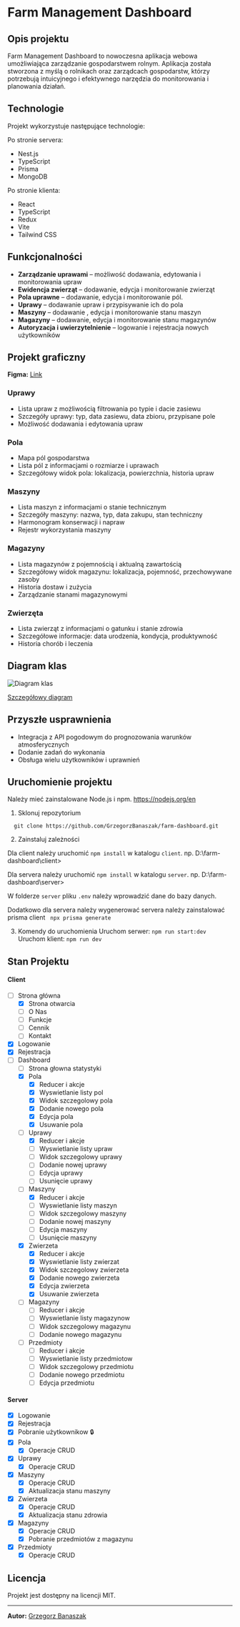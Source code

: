 # Farm Management Dashboard

## Opis projektu

Farm Management Dashboard to nowoczesna aplikacja webowa umożliwiająca zarządzanie gospodarstwem rolnym. Aplikacja została stworzona z myślą o rolnikach oraz zarządcach gospodarstw, którzy potrzebują intuicyjnego i efektywnego narzędzia do monitorowania i planowania działań.

## Technologie

Projekt wykorzystuje następujące technologie:

Po stronie servera:

- Nest.js
- TypeScript
- Prisma
- MongoDB

Po stronie klienta:

- React
- TypeScript
- Redux
- Vite
- Tailwind CSS

## Funkcjonalności

- **Zarządzanie uprawami** – możliwość dodawania, edytowania i monitorowania upraw
- **Ewidencja zwierząt** – dodawanie, edycja i monitorowanie zwierząt
- **Pola uprawne** – dodawanie, edycja i monitorowanie pól.
- **Uprawy** – dodawanie upraw i przypisywanie ich do pola
- **Maszyny** – dodawanie , edycja i monitorowanie stanu maszyn
- **Magazyny** – dodawanie, edycja i monitorowanie stanu magazynów
- **Autoryzacja i uwierzytelnienie** – logowanie i rejestracja nowych użytkowników

## Projekt graficzny

**Figma:** [Link](https://www.figma.com/design/guX7cNrLpVMqYbFrD9UhHm/Farm-Dashboard?node-id=164-75&t=FSwea2TUMQbAwJLR-0)

### Uprawy

- Lista upraw z możliwością filtrowania po typie i dacie zasiewu
- Szczegóły uprawy: typ, data zasiewu, data zbioru, przypisane pole
- Możliwość dodawania i edytowania upraw

### Pola

- Mapa pól gospodarstwa
- Lista pól z informacjami o rozmiarze i uprawach
- Szczegółowy widok pola: lokalizacja, powierzchnia, historia upraw

### Maszyny

- Lista maszyn z informacjami o stanie technicznym
- Szczegóły maszyny: nazwa, typ, data zakupu, stan techniczny
- Harmonogram konserwacji i napraw
- Rejestr wykorzystania maszyny

### Magazyny

- Lista magazynów z pojemnością i aktualną zawartością
- Szczegółowy widok magazynu: lokalizacja, pojemność, przechowywane zasoby
- Historia dostaw i zużycia
- Zarządzanie stanami magazynowymi

### Zwierzęta

- Lista zwierząt z informacjami o gatunku i stanie zdrowia
- Szczegółowe informacje: data urodzenia, kondycja, produktywność
- Historia chorób i leczenia

## Diagram klas

![Diagram klas](img/diagram.png)

[Szczegółowy diagram](https://dbdiagram.io/d/67b1aeed263d6cf9a04ece33)

## Przyszłe usprawnienia

- Integracja z API pogodowym do prognozowania warunków atmosferycznych
- Dodanie zadań do wykonania
- Obsługa wielu użytkowników i uprawnień

## Uruchomienie projektu

Należy mieć zainstalowane Node.js i npm.
https://nodejs.org/en

1. Sklonuj repozytorium

```
  git clone https://github.com/GrzegorzBanaszak/farm-dashboard.git
```

2. Zainstaluj zależności

Dla client należy uruchomić `npm install` w katalogu `client`.
np. D:\farm-dashboard\client>

Dla servera należy uruchomić `npm install` w katalogu `server`.
np. D:\farm-dashboard\server>

W folderze `server` pliku `.env` należy wprowadzić dane do bazy danych.

Dodatkowo dla servera należy wygenerować servera należy zainstalować prisma client ` npx prisma generate`

3. Komendy do uruchomienia
   Uruchom serwer: `npm run start:dev`
   Uruchom klient: `npm run dev`

## Stan Projektu

#### Client

- [ ] Strona główna
  - [x] Strona otwarcia
  - [ ] O Nas
  - [ ] Funkcje
  - [ ] Cennik
  - [ ] Kontakt
- [x] Logowanie
- [x] Rejestracja
- [ ] Dashboard
  - [ ] Strona głowna statystyki
  - [x] Pola
    - [x] Reducer i akcje
    - [x] Wyswietlanie listy pol
    - [x] Widok szczegolowy pola
    - [x] Dodanie nowego pola
    - [x] Edycja pola
    - [x] Usuwanie pola
  - [ ] Uprawy
    - [x] Reducer i akcje
    - [ ] Wyswietlanie listy upraw
    - [ ] Widok szczegolowy uprawy
    - [ ] Dodanie nowej uprawy
    - [ ] Edycja uprawy
    - [ ] Usunięcie uprawy
  - [ ] Maszyny
    - [x] Reducer i akcje
    - [ ] Wyswietlanie listy maszyn
    - [ ] Widok szczegolowy maszyny
    - [ ] Dodanie nowej maszyny
    - [ ] Edycja maszyny
    - [ ] Usunięcie maszyny
  - [x] Zwierzeta
    - [x] Reducer i akcje
    - [x] Wyswietlanie listy zwierzat
    - [x] Widok szczegolowy zwierzeta
    - [x] Dodanie nowego zwierzeta
    - [x] Edycja zwierzeta
    - [x] Usuwanie zwierzeta
  - [ ] Magazyny
    - [ ] Reducer i akcje
    - [ ] Wyswietlanie listy magazynow
    - [ ] Widok szczegolowy magazynu
    - [ ] Dodanie nowego magazynu
  - [ ] Przedmioty
    - [ ] Reducer i akcje
    - [ ] Wyswietlanie listy przedmiotow
    - [ ] Widok szczegolowy przedmiotu
    - [ ] Dodanie nowego przedmiotu
    - [ ] Edycja przedmiotu

#### Server

- [x] Logowanie
- [x] Rejestracja
- [x] Pobranie użytkownikow 🔒
- [x] Pola
  - [x] Operacje CRUD
- [x] Uprawy
  - [x] Operacje CRUD
- [x] Maszyny
  - [x] Operacje CRUD
  - [x] Aktualizacja stanu maszyny
- [x] Zwierzeta
  - [x] Operacje CRUD
  - [x] Aktualizacja stanu zdrowia
- [x] Magazyny
  - [x] Operacje CRUD
  - [x] Pobranie przedmiotów z magazynu
- [x] Przedmioty
  - [x] Operacje CRUD

## Licencja

Projekt jest dostępny na licencji MIT.

---

**Autor:** [Grzegorz Banaszak](https://github.com/GrzegorzBanaszak)
